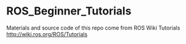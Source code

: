 # ROS_Beginner_Tutorials

Materials and source code of this repo come from ROS Wiki Tutorials
http://wiki.ros.org/ROS/Tutorials
